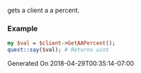 gets a client a a percent.
### Example

```perl
my $val = $client->GetAAPercent();
quest::say($val); # Returns uint
```


Generated On 2018-04-29T00:35:14-07:00